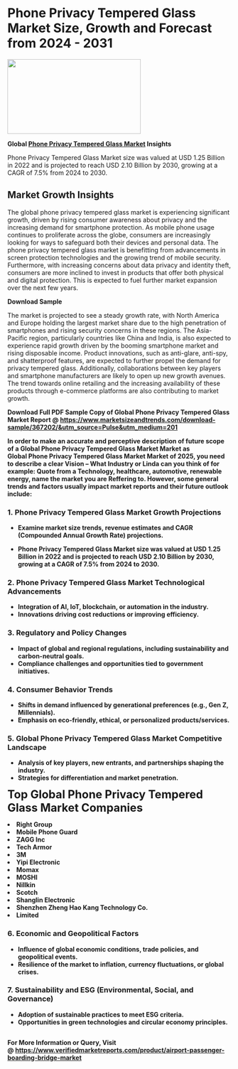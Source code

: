 <H1>Phone Privacy Tempered Glass Market Size, Growth and Forecast from 2024 - 2031</H1><img class="aligncenter size-medium wp-image-584254" src="https://thirdeyenews.in/wp-content/uploads/2024/09/Global-Market-Research-300x168.jpeg" alt="" width="300" height="168" /><p><strong>Global&nbsp;<a href="https://www.marketsizeandtrends.com/download-sample/367202/&amp;utm_source=Pulse&amp;utm_medium=201">Phone Privacy Tempered Glass Market</a> Insights</strong></p><p>Phone Privacy Tempered Glass Market size was valued at USD 1.25 Billion in 2022 and is projected to reach USD 2.10 Billion by 2030, growing at a CAGR of 7.5% from 2024 to 2030.</p><p><h2>Market Growth Insights</h2> <p>The global phone privacy tempered glass market is experiencing significant growth, driven by rising consumer awareness about privacy and the increasing demand for smartphone protection. As mobile phone usage continues to proliferate across the globe, consumers are increasingly looking for ways to safeguard both their devices and personal data. The phone privacy tempered glass market is benefitting from advancements in screen protection technologies and the growing trend of mobile security. Furthermore, with increasing concerns about data privacy and identity theft, consumers are more inclined to invest in products that offer both physical and digital protection. This is expected to fuel further market expansion over the next few years.</p> <p><strong>Download Sample</strong></p> <p>The market is projected to see a steady growth rate, with North America and Europe holding the largest market share due to the high penetration of smartphones and rising security concerns in these regions. The Asia-Pacific region, particularly countries like China and India, is also expected to experience rapid growth driven by the booming smartphone market and rising disposable income. Product innovations, such as anti-glare, anti-spy, and shatterproof features, are expected to further propel the demand for privacy tempered glass. Additionally, collaborations between key players and smartphone manufacturers are likely to open up new growth avenues. The trend towards online retailing and the increasing availability of these products through e-commerce platforms are also contributing to market growth. <p><strong></p><p><span class=""><strong>Download Full PDF Sample Copy of Global Phone Privacy Tempered Glass Market Report</strong> @ <a href="https://www.marketsizeandtrends.com/download-sample/367202/&amp;utm_source=Pulse&amp;utm_medium=201" target="_blank">https://www.marketsizeandtrends.com/download-sample/367202/&amp;utm_source=Pulse&amp;utm_medium=201</a></span></p><p>In order to make an accurate and perceptive description of future scope of a Global&nbsp;Phone Privacy Tempered Glass Market Market as Global&nbsp;Phone Privacy Tempered Glass Market Market of 2025, you need to describe a clear Vision &ndash; What Industry or Linda can you think of for example: Quote from a Technology, healthcare, automotive, renewable energy, name the market you are Reffering to. However, some general trends and factors usually impact market reports and their future outlook include:</p><h3>1.&nbsp;<strong>Phone Privacy Tempered Glass Market Growth Projections</strong></h3><ul><li>Examine market size trends, revenue estimates and CAGR (Compounded Annual Growth Rate) projections.</li><li><p>Phone Privacy Tempered Glass Market size was valued at USD 1.25 Billion in 2022 and is projected to reach USD 2.10 Billion by 2030, growing at a CAGR of 7.5% from 2024 to 2030.</p></li></ul><h3>2.&nbsp;<strong>Phone Privacy Tempered Glass Market Technological Advancements</strong></h3><ul><li>Integration of AI, IoT, blockchain, or automation in the industry.</li><li>Innovations driving cost reductions or improving efficiency.</li></ul><h3>3.&nbsp;<strong>Regulatory and Policy Changes</strong></h3><ul><li>Impact of global and regional regulations, including sustainability and carbon-neutral goals.</li><li>Compliance challenges and opportunities tied to government initiatives.</li></ul><h3>4.&nbsp;<strong>Consumer Behavior Trends</strong></h3><ul><li>Shifts in demand influenced by generational preferences (e.g., Gen Z, Millennials).</li><li>Emphasis on eco-friendly, ethical, or personalized products/services.</li></ul><h3>5.&nbsp;<strong>Global Phone Privacy Tempered Glass Market Competitive Landscape</strong></h3><ul><li>Analysis of key players, new entrants, and partnerships shaping the industry.</li><li>Strategies for differentiation and market penetration.</li></ul><p data-pm-slice="1 1 []"><span style="color: inherit; font-family: inherit; font-size: 25px;">Top Global Phone Privacy Tempered Glass Market Companies</span></p><div class="" data-test-id=""><p><li>Right Group</li><li> Mobile Phone Guard</li><li> ZAGG Inc</li><li> Tech Armor</li><li> 3M</li><li> Yipi Electronic</li><li> Momax</li><li> MOSHI</li><li> Nillkin</li><li> Scotch</li><li> Shanglin Electronic</li><li> Shenzhen Zheng Hao Kang Technology Co.</li><li>Limited</li></p></div><h3>6.&nbsp;<strong>Economic and Geopolitical Factors</strong></h3><ul><li>Influence of global economic conditions, trade policies, and geopolitical events.</li><li>Resilience of the market to inflation, currency fluctuations, or global crises.</li></ul><h3>7.&nbsp;<strong>Sustainability and ESG (Environmental, Social, and Governance)</strong></h3><ul><li>Adoption of sustainable practices to meet ESG criteria.</li><li>Opportunities in green technologies and circular economy principles.</li></ul><h2><strong style="font-size: 14px;">For More Information or Query, Visit @&nbsp;</strong><a style="background-color: #ffffff; font-size: 14px;" href="https://www.marketsizeandtrends.com/report/phone-privacy-tempered-glass-market/" target="_blank">https://www.verifiedmarketreports.com/product/airport-passenger-boarding-bridge-market</a></h2>
